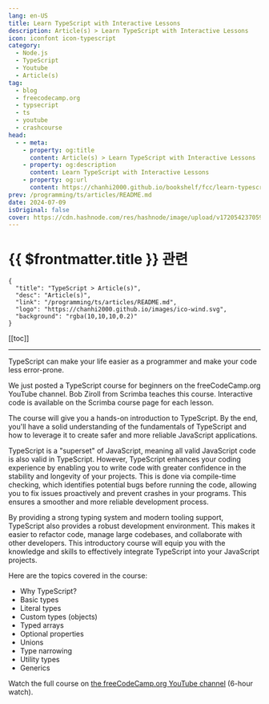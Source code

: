 ```yaml
---
lang: en-US
title: Learn TypeScript with Interactive Lessons
description: Article(s) > Learn TypeScript with Interactive Lessons
icon: iconfont icon-typescript
category: 
  - Node.js
  - TypeScript
  - Youtube
  - Article(s)
tag: 
  - blog
  - freecodecamp.org
  - typsecript
  - ts
  - youtube
  - crashcourse
head:
  - - meta:
    - property: og:title
      content: Article(s) > Learn TypeScript with Interactive Lessons
    - property: og:description
      content: Learn TypeScript with Interactive Lessons
    - property: og:url
      content: https://chanhi2000.github.io/bookshelf/fcc/learn-typescript-with-interactive-lessons.html
prev: /programming/ts/articles/README.md
date: 2024-07-09
isOriginal: false
cover: https://cdn.hashnode.com/res/hashnode/image/upload/v1720542370595/ec02925b-57a2-4113-9446-648015e2b9f3.png
---
```


# {{ $frontmatter.title }} 관련

```component VPCard
{
  "title": "TypeScript > Article(s)",
  "desc": "Article(s)",
  "link": "/programming/ts/articles/README.md",
  "logo": "https://chanhi2000.github.io/images/ico-wind.svg",
  "background": "rgba(10,10,10,0.2)"
}
```

[[toc]]

---

<SiteInfo
  name="Learn TypeScript with Interactive Lessons"
  desc="TypeScript can make your life easier as a programmer and make your code less error-prone. We just posted a TypeScript course for beginners on the freeCodeCamp.org YouTube channel. Bob Ziroll from Scrimba teaches this course. Interactive code is avail..."
  url="https://freecodecamp.org/news/learn-typescript-with-interactive-lessons/"
  logo="https://cdn.freecodecamp.org/universal/favicons/favicon.ico"
  preview="https://cdn.hashnode.com/res/hashnode/image/upload/v1720542370595/ec02925b-57a2-4113-9446-648015e2b9f3.png"/>

TypeScript can make your life easier as a programmer and make your code less error-prone.

We just posted a TypeScript course for beginners on the freeCodeCamp.org YouTube channel. Bob Ziroll from Scrimba teaches this course. Interactive code is available on the Scrimba course page for each lesson.

The course will give you a hands-on introduction to TypeScript. By the end, you'll have a solid understanding of the fundamentals of TypeScript and how to leverage it to create safer and more reliable JavaScript applications.

TypeScript is a "superset" of JavaScript, meaning all valid JavaScript code is also valid in TypeScript. However, TypeScript enhances your coding experience by enabling you to write code with greater confidence in the stability and longevity of your projects. This is done via compile-time checking, which identifies potential bugs before running the code, allowing you to fix issues proactively and prevent crashes in your programs. This ensures a smoother and more reliable development process.

By providing a strong typing system and modern tooling support, TypeScript also provides a robust development environment. This makes it easier to refactor code, manage large codebases, and collaborate with other developers. This introductory course will equip you with the knowledge and skills to effectively integrate TypeScript into your JavaScript projects.

Here are the topics covered in the course:

- Why TypeScript?
- Basic types
- Literal types
- Custom types (objects)
- Typed arrays
- Optional properties
- Unions
- Type narrowing
- Utility types
- Generics

Watch the full course on [<FontIcon icon="fa-brands fa-youtube"/>the freeCodeCamp.org YouTube channel](https://youtu.be/SpwzRDUQ1GI) (6-hour watch).

<VidStack src="youtube/SpwzRDUQ1GI" />

